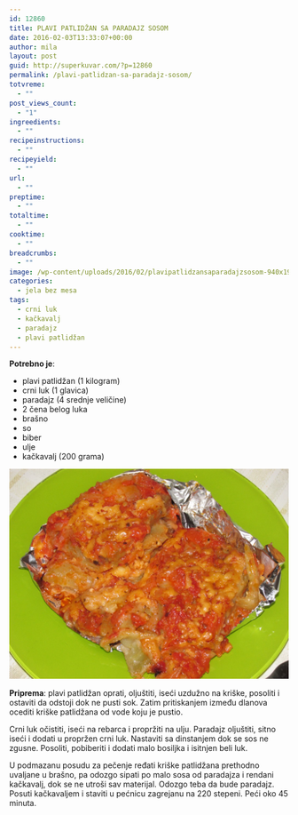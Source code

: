 ```yaml
---
id: 12860
title: PLAVI PATLIDŽAN SA PARADAJZ SOSOM
date: 2016-02-03T13:33:07+00:00
author: mila
layout: post
guid: http://superkuvar.com/?p=12860
permalink: /plavi-patlidzan-sa-paradajz-sosom/
totvreme:
  - ""
post_views_count:
  - "1"
ingreedients:
  - ""
recipeinstructions:
  - ""
recipeyield:
  - ""
url:
  - ""
preptime:
  - ""
totaltime:
  - ""
cooktime:
  - ""
breadcrumbs:
  - ""
image: /wp-content/uploads/2016/02/plavipatlidzansaparadajzsosom-940x198.jpg
categories:
  - jela bez mesa
tags:
  - crni luk
  - kačkavalj
  - paradajz
  - plavi patlidžan
---
```

**Potrebno je**:  
* plavi patlidžan (1 kilogram)  
* crni luk (1 glavica)  
* paradajz (4 srednje veličine)  
* 2 čena belog luka  
* brašno  
* so  
* biber  
* ulje  
* kačkavalj (200 grama)

![plavi patlidžan sa paradajz sosom](/wp-content/uploads/2016/02/plavipatlidzansaparadajzsosom-1024x768.jpg)

**Priprema**: plavi patlidžan oprati, oljuštiti, iseći uzdužno na kriške, posoliti i ostaviti da odstoji dok ne pusti sok. Zatim pritiskanjem između dlanova ocediti kriške patlidžana od vode koju je pustio.

Crni luk očistiti, iseći na rebarca i propržiti na ulju. Paradajz oljuštiti, sitno iseći i dodati u propržen crni luk. Nastaviti sa dinstanjem dok se sos ne zgusne. Posoliti, pobiberiti i dodati malo bosiljka i isitnjen beli luk.

U podmazanu posudu za pečenje ređati kriške patlidžana prethodno uvaljane u brašno, pa odozgo sipati po malo sosa od paradajza i rendani kačkavalj, dok se ne utroši sav materijal. Odozgo teba da bude paradajz. Posuti kačkavaljem i staviti u pećnicu zagrejanu na 220 stepeni. Peći oko 45 minuta.